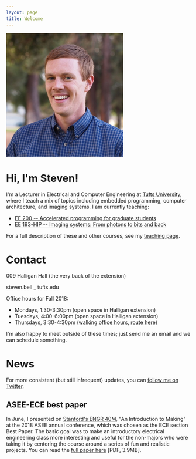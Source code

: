 ```yaml
---
layout: page
title: Welcome
---
```

<img class="floater" src="assets/img/portrait.jpg" />

# Hi, I'm Steven!

I'm a Lecturer in Electrical and Computer Engineering at [Tufts University](http://tufts.edu), where I teach a mix of topics including embedded programming, computer architecture, and imaging systems.  I am currently teaching:
* [EE 200 -- Accelerated programming for graduate students](http://www.ece.tufts.edu/ee/200)
* [EE 193-HIP -- Imaging systems: From photons to bits and back](http://www.ece.tufts.edu/ee/193HIP)

For a full description of these and other courses, see my [teaching page](teaching).

# Contact

009 Halligan Hall (the very back of the extension)

steven.bell _ tufts.edu

Office hours for Fall 2018:

* Mondays, 1:30-3:30pm (open space in Halligan extension)
* Tuesdays, 4:00-6:00pm (open space in Halligan extension)
* Thursdays, 3:30-4:30pm ([walking office hours, route here](walking_oh))

I'm also happy to meet outside of these times; just send me an email and we can schedule something.

# News
For more consistent (but still infrequent) updates, you can [follow me on Twitter](http://twitter.com/stevenebell).

## ASEE-ECE best paper
In June, I presented on [Stanford's ENGR 40M](http://engr40m.stanford.edu), "An Introduction to Making" at the 2018 ASEE annual conference, which was chosen as the ECE section Best Paper.  The basic goal was to make an introductory electrical engineering class more interesting and useful for the non-majors who were taking it by centering the course around a series of fun and realistic projects.  You can read the [full paper here](http://files.stevenbell.me/papers/asee2018_engr40m.pdf) [PDF, 3.9MB].

